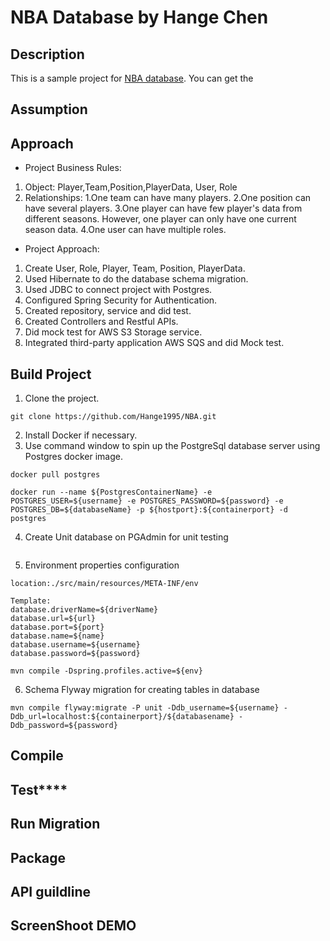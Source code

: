 # NBA Database by Hange Chen
## Description 
This is a sample project for [NBA database](https://github.com/Hange1995/NBA).
You can get the 
## Assumption

## Approach
* Project Business Rules:
1. Object: Player,Team,Position,PlayerData, User, Role
2. Relationships:
    1.One team can have many players.
    2.One position can have several players.
    3.One player can have few player's data from different seasons. However, one player can only have one current season data.
    4.One user can have multiple roles.
* Project Approach:

1. Create User, Role, Player, Team, Position, PlayerData.
2. Used Hibernate to do the database schema migration.
3. Used JDBC to connect project with Postgres.
4. Configured Spring Security for Authentication.
5. Created repository, service and did test.
6. Created Controllers and Restful APIs.
7. Did mock test for AWS S3 Storage service.
8. Integrated third-party application AWS SQS and did Mock test.
 
    

## Build Project
1. Clone the project.
```
git clone https://github.com/Hange1995/NBA.git
```
2. Install Docker if necessary.
3. Use command window to spin up the PostgreSql database server using Postgres docker image.
```
docker pull postgres

docker run --name ${PostgresContainerName} -e POSTGRES_USER=${username} -e POSTGRES_PASSWORD=${password} -e POSTGRES_DB=${databaseName} -p ${hostport}:${containerport} -d postgres
```
4. Create Unit database on PGAdmin for unit testing
```

```
5. Environment properties configuration
```
location:./src/main/resources/META-INF/env
   
Template:
database.driverName=${driverName}
database.url=${url}
database.port=${port}
database.name=${name}
database.username=${username}
database.password=${password}
   
mvn compile -Dspring.profiles.active=${env}
```
6. Schema Flyway migration for creating tables in database
```
mvn compile flyway:migrate -P unit -Ddb_username=${username} -Ddb_url=localhost:${containerport}/${databasename} -Ddb_password=${password} 

```
## Compile

## Test****
## Run Migration
## Package
## API guildline
## ScreenShoot DEMO




